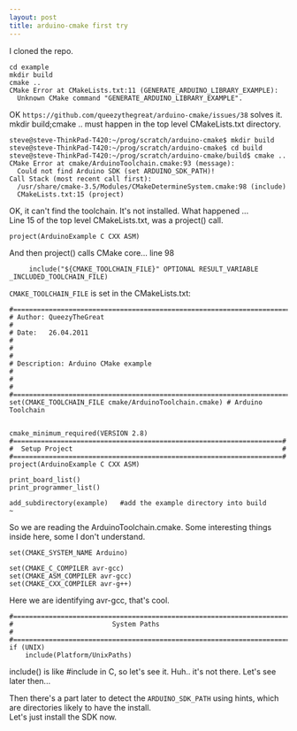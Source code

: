 ```yaml
---
layout: post
title: arduino-cmake first try
---
```

I cloned the repo.
```
cd example
mkdir build
cmake ..
CMake Error at CMakeLists.txt:11 (GENERATE_ARDUINO_LIBRARY_EXAMPLE):
  Unknown CMake command "GENERATE_ARDUINO_LIBRARY_EXAMPLE".
```
OK `https://github.com/queezythegreat/arduino-cmake/issues/38` solves it.  
mkdir build;cmake .. must happen in the top level CMakeLists.txt directory.  
```
steve@steve-ThinkPad-T420:~/prog/scratch/arduino-cmake$ mkdir build
steve@steve-ThinkPad-T420:~/prog/scratch/arduino-cmake$ cd build
steve@steve-ThinkPad-T420:~/prog/scratch/arduino-cmake/build$ cmake ..
CMake Error at cmake/ArduinoToolchain.cmake:93 (message):
  Could not find Arduino SDK (set ARDUINO_SDK_PATH)!
Call Stack (most recent call first):
  /usr/share/cmake-3.5/Modules/CMakeDetermineSystem.cmake:98 (include)
  CMakeLists.txt:15 (project)
```
OK, it can't find the toolchain.  It's not installed.  What happened ...  
Line 15 of the top level CMakeLists.txt, was a project() call.  
```
project(ArduinoExample C CXX ASM)
```
And then project() calls CMake core... line 98
```
     include("${CMAKE_TOOLCHAIN_FILE}" OPTIONAL RESULT_VARIABLE _INCLUDED_TOOLCHAIN_FILE)
```
`CMAKE_TOOLCHAIN_FILE` is set in the CMakeLists.txt: 
```
#=============================================================================#
# Author: QueezyTheGreat                                                      #
# Date:   26.04.2011                                                          #
#                                                                             #
# Description: Arduino CMake example                                          #
#                                                                             #
#=============================================================================#
set(CMAKE_TOOLCHAIN_FILE cmake/ArduinoToolchain.cmake) # Arduino Toolchain


cmake_minimum_required(VERSION 2.8)
#====================================================================#
#  Setup Project                                                     #
#====================================================================#
project(ArduinoExample C CXX ASM)

print_board_list()
print_programmer_list()

add_subdirectory(example)   #add the example directory into build
~                                                                     
```
So we are reading the ArduinoToolchain.cmake. 
Some interesting things inside here, some I don't understand.  
```
set(CMAKE_SYSTEM_NAME Arduino)

set(CMAKE_C_COMPILER avr-gcc)
set(CMAKE_ASM_COMPILER avr-gcc)
set(CMAKE_CXX_COMPILER avr-g++)
``` 
Here we are identifying avr-gcc, that's cool.  
```
#=============================================================================#
#                         System Paths                                        #
#=============================================================================#
if (UNIX)
    include(Platform/UnixPaths)
```
include() is like #include in C, so let's see it.  Huh.. it's not there.  Let's see later then...  
  
Then there's a part later to detect the `ARDUINO_SDK_PATH` using hints, which are directories likely to have the install.  
Let's just install the SDK now.



